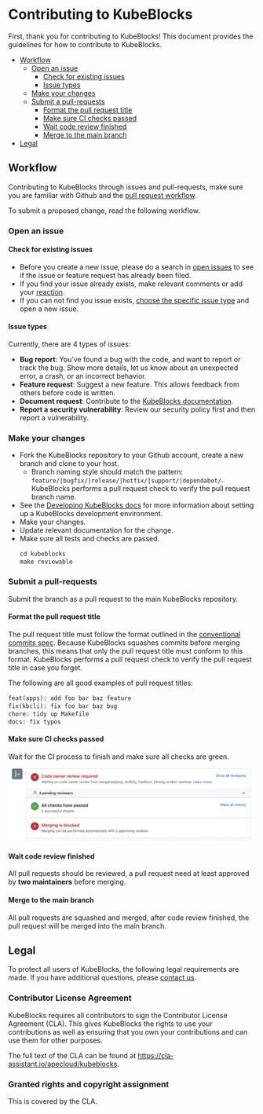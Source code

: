 # Contributing to KubeBlocks
First, thank you for contributing to KubeBlocks! 
This document provides the guidelines for how to contribute to KubeBlocks. 

- [Workflow](#workflow)
  - [Open an issue](#open-an-issue)
    - [Check for existing issues](#check-for-existing-issues)
    - [Issue types](#issue-types)
  - [Make your changes](#make-your-changes)
  - [Submit a pull-requests](#submit-a-pull-requests)
    - [Format the pull request title](#format-the-pull-request-title)
    - [Make sure CI checks passed](#make-sure-ci-checks-passed)
    - [Wait code review finished](#wait-code-review-finished)
    - [Merge to the main branch](#merge-to-the-main-branch)
- [Legal](#legal)

## Workflow
Contributing to KubeBlocks through issues and pull-requests, make sure you are familiar with Github and the [pull request workflow](https://docs.github.com/en/get-started/quickstart/github-flow).

To submit a proposed change, read the following workflow.

### Open an issue
#### Check for existing issues
- Before you create a new issue, please do a search in [open issues](https://github.com/apecloud/kubeblocks/issues) to see if the issue or feature request has already been filed.
- If you find your issue already exists, make relevant comments or add your [reaction](https://github.blog/2016-03-10-add-reactions-to-pull-requests-issues-and-comments/).
- If you can not find you issue exists, [choose the specific issue type]((https://github.com/apecloud/kubeblocks/issues/new/choose)) and open a new issue.

#### Issue types
Currently, there are 4 types of issues:
- **Bug report**: You’ve found a bug with the code, and want to report or track the bug. Show more details, let us know about an unexpected error, a crash, or an incorrect behavior.
- **Feature request**: Suggest a new feature. This allows feedback from others before code is written.
- **Document request**: Contribute to the [KubeBlocks documentation](https://kubeblocks.io/docs/overview).
- **Report a security vulnerability**: Review our security policy first and then report a vulnerability.

### Make your changes
- Fork the KubeBlocks repository to your Github account, create a new branch and clone to your host.
  - Branch naming style should match the pattern: `feature/|bugfix/|release/|hotfix/|support/|dependabot/`. KubeBlocks performs a pull request check to verify the pull request branch name.
- See the [Developing KubeBlocks docs](./DEVELOPING.md) for more information about setting up a KubeBlocks development environment.
- Make your changes.
- Update relevant documentation for the change.
- Make sure all tests and checks are passed.
    ```shell
    cd kubeblocks
    make reviewable
    ```


### Submit a pull-requests
Submit the branch as a pull request to the main KubeBlocks repository.
#### Format the pull request title
The pull request title must follow the format outlined in the [conventional commits spec](https://www.conventionalcommits.org/en/v1.0.0/). Because KubeBlocks squashes commits before merging branches, this means that only the pull request title must conform to this format. KubeBlocks performs a pull request check to verify the pull request title in case you forget.

The following are all good examples of pull request titles:
```shell
feat(apps): add foo bar baz feature
fix(kbcli): fix foo bar baz bug
chore: tidy up Makefile
docs: fix typos
```

#### Make sure CI checks passed
Wait for the CI process to finish and make sure all checks are green.

![CI checks passed](img/ci_checks_passed.jpeg)


#### Wait code review finished
All pull requests should be reviewed, a pull request need at least approved by **two maintainers** before merging.


#### Merge to the main branch
All pull requests are squashed and merged, after code review finished, the pull request will be merged into the main branch.

## Legal
To protect all users of KubeBlocks, the following legal requirements are made. If you have additional questions, please [contact us](mailto:kubeblocks@apecloud.com).

### Contributor License Agreement
KubeBlocks requires all contributors to sign the Contributor License Agreement (CLA). This gives KubeBlocks the rights to use your contributions as well as ensuring that you own your contributions and can use them for other purposes.

The full text of the CLA can be found at https://cla-assistant.io/apecloud/kubeblocks.

### Granted rights and copyright assignment
This is covered by the CLA.
